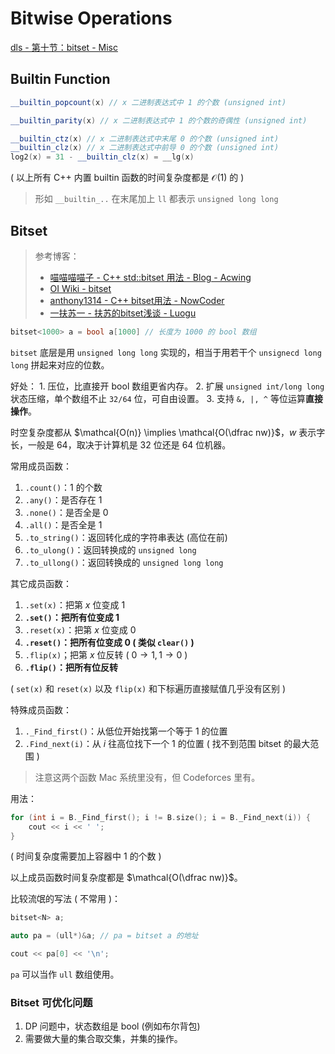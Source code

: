 # Bitwise Operations

[dls - 第十节：bitset - Misc](https://www.youtube.com/watch?v=xrWOrCMVNAQ) 

## Builtin Function


```cpp
__builtin_popcount(x) // x 二进制表达式中 1 的个数 (unsigned int)

__builtin_parity(x) // x 二进制表达式中 1 的个数的奇偶性 (unsigned int)

__builtin_ctz(x) // x 二进制表达式中末尾 0 的个数 (unsigned int)
__builtin_clz(x) // x 二进制表达式中前导 0 的个数 (unsigned int)
log2(x) = 31 - __builtin_clz(x) = __lg(x)
```

( 以上所有 C++ 内置 builtin 函数的时间复杂度都是 $\mathcal{O(1)}$ 的 )

> 形如 `__builtin_..` 在末尾加上 `ll` 都表示 `unsigned long long`


## Bitset

> 参考博客：
> 
> - [喵喵喵喵子 - C++ std::bitset 用法 - Blog - Acwing](https://www.acwing.com/blog/content/18626/) 
> - [OI Wiki - bitset](https://oi-wiki.org/lang/csl/bitset/) 
> - [anthony1314 - C++ bitset用法 - NowCoder](https://blog.nowcoder.net/n/45218f11e93842788069886a6d097484) 
> - [一扶苏一 - 扶苏的bitset浅谈 - Luogu](https://www.luogu.com.cn/article/osrhh40p) 






```cpp
bitset<1000> a = bool a[1000] // 长度为 1000 的 bool 数组
```

`bitset` 底层是用 `unsigned long long` 实现的，相当于用若干个 `unsignecd long long` 拼起来对应的位数。

好处：
    1. 压位，比直接开 bool 数组更省内存。
    2. 扩展 `unsigned int/long long` 状态压缩，单个数组不止 `32/64` 位，可自由设置。
    3. 支持 `&, |, ^` 等位运算**直接操作**。


时空复杂度都从 $\mathcal{O(n)} \implies \mathcal{O(\dfrac nw)}$，$w$ 表示字长，一般是 $64$，取决于计算机是 $32$ 位还是 $64$ 位机器。



常用成员函数：

1. `.count()`：$1$ 的个数
2. `.any()`：是否存在 $1$ 
3. `.none()`：是否全是 $0$ 
4. `.all()`：是否全是 $1$ 
5. `.to_string()`：返回转化成的字符串表达 (高位在前)
6. `.to_ulong()`：返回转换成的 `unsigned long` 
7. `.to_ullong()`：返回转换成的 `unsigned long long`


其它成员函数：

1. `.set(x)`：把第 $x$ 位变成 $1$ 
2. **`.set()`：把所有位变成 $1$**
3. `.reset(x)`：把第 $x$ 位变成 $0$ 
4. **`.reset()`：把所有位变成 $0$ ( 类似 `clear()` )**
5. `.flip(x)`；把第 $x$ 位反转 ( $0 \rightarrow 1, 1 \rightarrow 0$ )
6. **`.flip()`：把所有位反转**

( `set(x)` 和 `reset(x)` 以及 `flip(x)` 和下标遍历直接赋值几乎没有区别 )


特殊成员函数：

1. `._Find_first()`：从低位开始找第一个等于 $1$ 的位置
2. `.Find_next(i)`：从 $i$ 往高位找下一个 $1$ 的位置 ( 找不到范围 bitset 的最大范围 )

> 注意这两个函数 Mac 系统里没有，但 Codeforces 里有。

用法：

```cpp
for (int i = B._Find_first(); i != B.size(); i = B._Find_next(i)) {
    cout << i << ' ';
}
```
( 时间复杂度需要加上容器中 $1$ 的个数 )


以上成员函数时间复杂度都是 $\mathcal{O(\dfrac nw)}$。



比较流氓的写法 ( 不常用 )：

```cpp
bitset<N> a;

auto pa = (ull*)&a; // pa = bitset a 的地址

cout << pa[0] << '\n';
```

`pa` 可以当作 `ull` 数组使用。



### Bitset 可优化问题

1. DP 问题中，状态数组是 bool (例如布尔背包)
2. 需要做大量的集合取交集，并集的操作。
